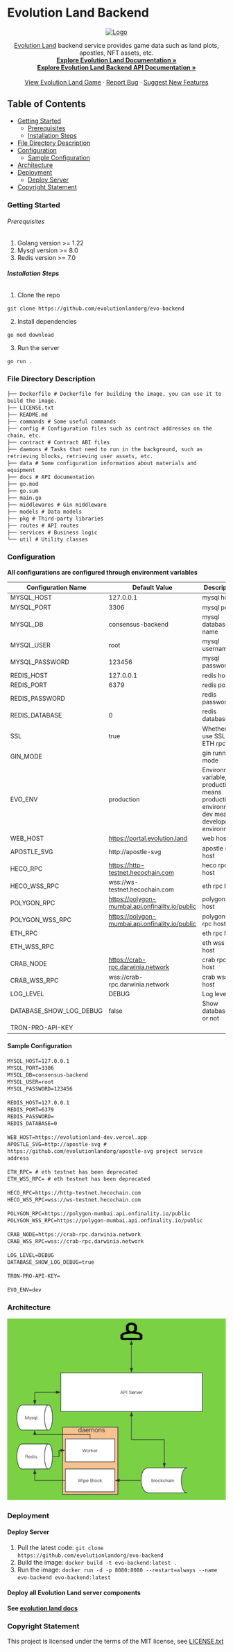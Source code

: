 # Evolution Land Backend

<p align="center">
  <a href="https://portal.evolution.land/">
    <img src="https://avatars.githubusercontent.com/u/40032386?s=200&v=4" alt="Logo" width="80" height="80">
  </a>
  <p align="center">
    <a href="https://portal.evolution.land/">Evolution Land</a> backend service provides game data such as land plots, apostles, NFT assets, etc.
    <br />
    <a href="https://github.com/evolutionlandorg/evolutionland"><strong>Explore Evolution Land Documentation »</strong></a>
    <br />
    <a href="https://backend.evolution.land/swagger/index.html"><strong>Explore Evolution Land Backend API Documentation »</strong></a>
    <br />
    <br />
    <a href="https://portal.evolution.land/">View Evolution Land Game</a>
    ·
    <a href="https://github.com/orgs/evolutionlandorg/discussions/new?category=q-a">Report Bug</a>
    ·
    <a href="https://github.com/orgs/evolutionlandorg/discussions/new?category=ideas">Suggest New Features</a>
  </p>

</p>

## Table of Contents

- [Getting Started](#getting-started)
    - [Prerequisites](#prerequisites)
    - [Installation Steps](#installation-steps)
- [File Directory Description](#file-directory-description)
- [Configuration](#configuration)
  - [Sample Configuration](#sample-configuration)
- [Architecture](#architecture)
- [Deployment](#deployment)
  - [Deploy Server](#deploy-server)
- [Copyright Statement](#copyright-statement)

### Getting Started

###### Prerequisites

1. Golang version >= 1.22
2. Mysql version >= 8.0
3. Redis version >= 7.0

###### **Installation Steps**

1. Clone the repo

```shell
git clone https://github.com/evolutionlandorg/evo-backend
```

2. Install dependencies
```shell
go mod download
```

3. Run the server
```shell
go run .
```

### File Directory Description
```
├── Dockerfile # Dockerfile for building the image, you can use it to build the image.
├── LICENSE.txt
├── README.md
├── commands # Some useful commands
├── config # Configuration files such as contract addresses on the chain, etc.
├── contract # Contract ABI files
├── daemons # Tasks that need to run in the background, such as retrieving blocks, retrieving user assets, etc.
├── data # Some configuration information about materials and equipment
├── docs # API documentation
├── go.mod
├── go.sum
├── main.go
├── middlewares # Gin middleware
├── models # Data models
├── pkg # Third-party libraries
├── routes # API routes
├── services # Business logic
└── util # Utility classes

```

### Configuration
**All configurations are configured through environment variables**

| Configuration Name      | Default Value                                    | Description                      |
|-------------------------|--------------------------------------------------|---------------------------------|
| MYSQL_HOST              | 127.0.0.1                                        | mysql host                      |
| MYSQL_PORT              | 3306                                             | mysql port                      |
| MYSQL_DB                | consensus-backend                                | mysql database name             |
| MYSQL_USER              | root                                             | mysql username                  |
| MYSQL_PASSWORD          | 123456                                           | mysql password                  |
| REDIS_HOST              | 127.0.0.1                                        | redis host                      |
| REDIS_PORT              | 6379                                             | redis port                      |
| REDIS_PASSWORD          |                                                  | redis password                  |
| REDIS_DATABASE          | 0                                                | redis database                  |
| SSL                     | true                                             | Whether to use SSL for ETH rpc  |
| GIN_MODE                |                                                  | gin running mode                |
| EVO_ENV                 | production                                       | Environment variable, production means production environment, dev means development environment |
| WEB_HOST                | https://portal.evolution.land                    | web host                        |
| APOSTLE_SVG             | http://apostle-svg                               | apostle svg host                |
| HECO_RPC                | https://http-testnet.hecochain.com               | heco rpc host                   |
| HECO_WSS_RPC            | wss://ws-testnet.hecochain.com                   | eth rpc host                    |
| POLYGON_RPC             | https://polygon-mumbai.api.onfinality.io/public  | polygon rpc host                |
| POLYGON_WSS_RPC         | https://polygon-mumbai.api.onfinality.io/public	 | polygon wss rpc host            |
| ETH_RPC                 |                                                  | eth rpc host                    |
| ETH_WSS_RPC             |                                                  | eth wss rpc host                |
| CRAB_NODE               | https://crab-rpc.darwinia.network                | crab rpc host                   |
| CRAB_WSS_RPC            | wss://crab-rpc.darwinia.network                  | crab wss rpc host               |
| LOG_LEVEL               | DEBUG                                            | Log level                       |
| DATABASE_SHOW_LOG_DEBUG | false                                            | Show database log or not        |
| TRON-PRO-API-KEY        |                                                  |                                 |

#### Sample Configuration
```shell
MYSQL_HOST=127.0.0.1
MYSQL_PORT=3306
MYSQL_DB=consensus-backend
MYSQL_USER=root
MYSQL_PASSWORD=123456

REDIS_HOST=127.0.0.1
REDIS_PORT=6379
REDIS_PASSWORD=
REDIS_DATABASE=0

WEB_HOST=https://evolutionland-dev.vercel.app
APOSTLE_SVG=http://apostle-svg # https://github.com/evolutionlandorg/apostle-svg project service address

ETH_RPC= # eth testnet has been deprecated
ETH_WSS_RPC= # eth testnet has been deprecated

HECO_RPC=https://http-testnet.hecochain.com
HECO_WSS_RPC=wss://ws-testnet.hecochain.com

POLYGON_RPC=https://polygon-mumbai.api.onfinality.io/public
POLYGON_WSS_RPC=https://polygon-mumbai.api.onfinality.io/public

CRAB_NODE=https://crab-rpc.darwinia.network
CRAB_WSS_RPC=wss://crab-rpc.darwinia.network

LOG_LEVEL=DEBUG
DATABASE_SHOW_LOG_DEBUG=true

TRON-PRO-API-KEY=

EVO_ENV=dev 
```

### Architecture
![img.png](images/img.png)

### Deployment
#### Deploy Server
1. Pull the latest code: `git clone https://github.com/evolutionlandorg/evo-backend`
2. Build the image: `docker build -t evo-backend:latest .`
3. Run the image: `docker run -d -p 8080:8080 --restart=always --name evo-backend evo-backend:latest`

#### Deploy all Evolution Land server components
**See [evolution land docs](https://github.com/evolutionlandorg/evolutionland)**

### Copyright Statement

This project is licensed under the terms of the MIT license, see [LICENSE.txt](https://github.com/evolutionlandorg/evo-backend/blob/master/LICENSE.txt)

